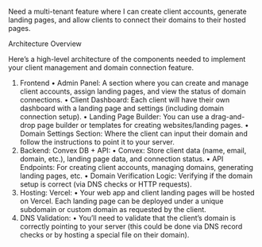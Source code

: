 Need a multi-tenant feature where I can create client accounts, generate landing pages, and allow clients to connect their domains to their hosted pages.

Architecture Overview

Here’s a high-level architecture of the components needed to implement your client management and domain connection feature.
1.	Frontend
	•	Admin Panel: A section where you can create and manage client accounts, assign landing pages, and view the status of domain connections.
	•	Client Dashboard: Each client will have their own dashboard with a landing page and settings (including domain connection setup).
	•	Landing Page Builder: You can use a drag-and-drop page builder or templates for creating websites/landing pages.
	•	Domain Settings Section: Where the client can input their domain and follow the instructions to point it to your server.
2.	Backend: Convex DB + API:
	•	Convex: Store client data (name, email, domain, etc.), landing page data, and connection status.
	•	API Endpoints: For creating client accounts, managing domains, generating landing pages, etc.
	•	Domain Verification Logic: Verifying if the domain setup is correct (via DNS checks or HTTP requests).
3.	Hosting: Vercel:
	•	Your web app and client landing pages will be hosted on Vercel. Each landing page can be deployed under a unique subdomain or custom domain as requested by the client.
4.	DNS Validation:
	•	You’ll need to validate that the client’s domain is correctly pointing to your server (this could be done via DNS record checks or by hosting a special file on their domain).



